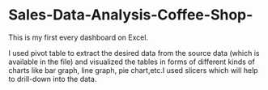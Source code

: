# Sales-Data-Analysis-Coffee-Shop-
<p>This is my first every dashboard on Excel.</p>
<p>I used pivot table to extract the desired data from the source data (which is available in the file) and visualized the tables in forms of different kinds of charts like bar graph, line graph, pie chart,etc.I used slicers which will help to drill-down into the data.</p>
